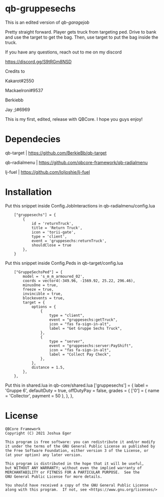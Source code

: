 # qb-gruppesechs
 This is an edited version of *qb-garagejob*
 
 Pretty straight forward. Player gets truck from targeting ped. Drive to bank and use the target to get the bag. Then, use target to put the bag inside the truck.
 
 If you have any questions, reach out to me on my discord

 https://discord.gg/S9tRGm8NSD
 
 Credits to 

 Kakarot#2550

 Mackaelroni#9537

 Berkiebb
 
 Jay ;)#6969

 This is my first, edited, release with QBCore. I hope you guys enjoy!
 
# Dependecies
 qb-target | https://github.com/BerkieBb/qb-target
 
 qb-radialmenu | https://github.com/qbcore-framework/qb-radialmenu
 
 lj-fuel | https://github.com/loljoshie/lj-fuel
 
# Installation

Put this snippet inside Config.JobInteractions in qb-radialmenu/config.lua

        ["gruppesechs"] = {
            {
                id = 'returnTruck',
                title = 'Return Truck',
                icon = 'torii-gate',
                type = 'client',
                event = 'gruppesechs:returnTruck',
                shouldClose = true
            },
        }
Put this snippet inside Config.Peds in qb-target/config.lua

        ["GruppeSechsPed"] = {
            model = 's_m_m_armoured_02', 
            coords = vector4(-349.96, -1569.92, 25.22, 296.46),
            minusOne = true, 
            freeze = true, 
            invincible = true, 
            blockevents = true,
            target = { 
                options = {
                    {
                        type = "client",
                        event = "gruppesechs:getTruck",
                        icon = "fas fa-sign-in-alt",
                        label = "Get Gruppe Sechs Truck",
                    },
                    {
                        type = "server",
                        event = "gruppesechs:server:PayShift",
                        icon = "fas fa-sign-in-alt",
                        label = "Collect Pay Check",
                    },
                },
                distance = 1.5,
            },
        },

 Put this in shared.lua in qb-core/shared.lua
	['gruppesechs'] = {
        label = 'Gruppe 6',
        defaultDuty = true,
        offDutyPay = false,
        grades = {
            ['0'] = {
                name = 'Collector',
                payment = 50
            },
        },
    },        


# License

    QBCore Framework
    Copyright (C) 2021 Joshua Eger

    This program is free software: you can redistribute it and/or modify
    it under the terms of the GNU General Public License as published by
    the Free Software Foundation, either version 3 of the License, or
    (at your option) any later version.

    This program is distributed in the hope that it will be useful,
    but WITHOUT ANY WARRANTY; without even the implied warranty of
    MERCHANTABILITY or FITNESS FOR A PARTICULAR PURPOSE.  See the
    GNU General Public License for more details.

    You should have received a copy of the GNU General Public License
    along with this program.  If not, see <https://www.gnu.org/licenses/>

